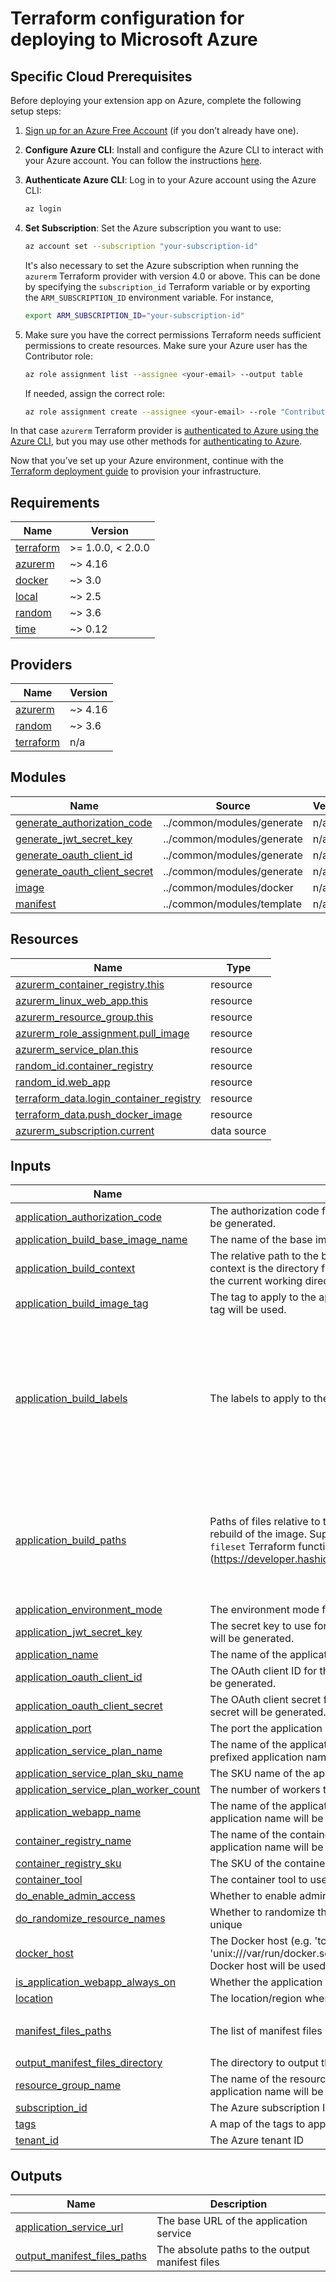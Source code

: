# Terraform configuration for deploying to Microsoft Azure

## Specific Cloud Prerequisites

Before deploying your extension app on Azure, complete the following setup steps:

1. [Sign up for an Azure Free Account](https://azure.microsoft.com/free/) (if you don’t already have one).

1. **Configure Azure CLI**: Install and configure the Azure CLI to interact with your Azure account. You can follow the instructions [here](https://docs.microsoft.com/en-us/cli/azure/install-azure-cli).

1. **Authenticate Azure CLI**: Log in to your Azure account using the Azure CLI:
    ```sh
    az login
    ```

1. **Set Subscription**: Set the Azure subscription you want to use:
    ```sh
    az account set --subscription "your-subscription-id"
    ```
    It's also necessary to set the Azure subscription when running the `azurerm` Terraform provider with version 4.0 or above. This can be done by specifying the `subscription_id` Terraform variable or by exporting the `ARM_SUBSCRIPTION_ID` environment variable. For instance,
    ```sh
    export ARM_SUBSCRIPTION_ID="your-subscription-id"
    ```

1. Make sure you have the correct permissions
    Terraform needs sufficient permissions to create resources. Make sure your Azure user has the Contributor role:
    ```sh
    az role assignment list --assignee <your-email> --output table
    ```
    If needed, assign the correct role:
    ```sh
    az role assignment create --assignee <your-email> --role "Contributor" --scope "/subscriptions/your-subscription-id"
    ```


In that case `azurerm` Terraform provider is [authenticated to Azure using the Azure CLI](https://registry.terraform.io/providers/hashicorp/azurerm/latest/docs/guides/azure_cli), but you may use other methods for [authenticating to Azure](https://registry.terraform.io/providers/hashicorp/azurerm/latest/docs#authenticating-to-azure).

Now that you’ve set up your Azure environment, continue with the [Terraform deployment guide](../README.md) to provision your infrastructure.

<!-- BEGIN_TF_DOCS -->
## Requirements

| Name | Version |
|------|---------|
| <a name="requirement_terraform"></a> [terraform](#requirement\_terraform) | >= 1.0.0, < 2.0.0 |
| <a name="requirement_azurerm"></a> [azurerm](#requirement\_azurerm) | ~> 4.16 |
| <a name="requirement_docker"></a> [docker](#requirement\_docker) | ~> 3.0 |
| <a name="requirement_local"></a> [local](#requirement\_local) | ~> 2.5 |
| <a name="requirement_random"></a> [random](#requirement\_random) | ~> 3.6 |
| <a name="requirement_time"></a> [time](#requirement\_time) | ~> 0.12 |

## Providers

| Name | Version |
|------|---------|
| <a name="provider_azurerm"></a> [azurerm](#provider\_azurerm) | ~> 4.16 |
| <a name="provider_random"></a> [random](#provider\_random) | ~> 3.6 |
| <a name="provider_terraform"></a> [terraform](#provider\_terraform) | n/a |

## Modules

| Name | Source | Version |
|------|--------|---------|
| <a name="module_generate_authorization_code"></a> [generate\_authorization\_code](#module\_generate\_authorization\_code) | ../common/modules/generate | n/a |
| <a name="module_generate_jwt_secret_key"></a> [generate\_jwt\_secret\_key](#module\_generate\_jwt\_secret\_key) | ../common/modules/generate | n/a |
| <a name="module_generate_oauth_client_id"></a> [generate\_oauth\_client\_id](#module\_generate\_oauth\_client\_id) | ../common/modules/generate | n/a |
| <a name="module_generate_oauth_client_secret"></a> [generate\_oauth\_client\_secret](#module\_generate\_oauth\_client\_secret) | ../common/modules/generate | n/a |
| <a name="module_image"></a> [image](#module\_image) | ../common/modules/docker | n/a |
| <a name="module_manifest"></a> [manifest](#module\_manifest) | ../common/modules/template | n/a |

## Resources

| Name | Type |
|------|------|
| [azurerm_container_registry.this](https://registry.terraform.io/providers/hashicorp/azurerm/latest/docs/resources/container_registry) | resource |
| [azurerm_linux_web_app.this](https://registry.terraform.io/providers/hashicorp/azurerm/latest/docs/resources/linux_web_app) | resource |
| [azurerm_resource_group.this](https://registry.terraform.io/providers/hashicorp/azurerm/latest/docs/resources/resource_group) | resource |
| [azurerm_role_assignment.pull_image](https://registry.terraform.io/providers/hashicorp/azurerm/latest/docs/resources/role_assignment) | resource |
| [azurerm_service_plan.this](https://registry.terraform.io/providers/hashicorp/azurerm/latest/docs/resources/service_plan) | resource |
| [random_id.container_registry](https://registry.terraform.io/providers/hashicorp/random/latest/docs/resources/id) | resource |
| [random_id.web_app](https://registry.terraform.io/providers/hashicorp/random/latest/docs/resources/id) | resource |
| [terraform_data.login_container_registry](https://registry.terraform.io/providers/hashicorp/terraform/latest/docs/resources/data) | resource |
| [terraform_data.push_docker_image](https://registry.terraform.io/providers/hashicorp/terraform/latest/docs/resources/data) | resource |
| [azurerm_subscription.current](https://registry.terraform.io/providers/hashicorp/azurerm/latest/docs/data-sources/subscription) | data source |

## Inputs

| Name | Description | Type | Default | Required |
|------|-------------|------|---------|:--------:|
| <a name="input_application_authorization_code"></a> [application\_authorization\_code](#input\_application\_authorization\_code) | The authorization code for the application. If empty, a random code will be generated. | `string` | `""` | no |
| <a name="input_application_build_base_image_name"></a> [application\_build\_base\_image\_name](#input\_application\_build\_base\_image\_name) | The name of the base image to use for the application build | `string` | `"node:lts-alpine"` | no |
| <a name="input_application_build_context"></a> [application\_build\_context](#input\_application\_build\_context) | The relative path to the build context for the application. The build context is the directory from which the Dockerfile is read. If it is empty the current working directory will be used. | `string` | `"../.."` | no |
| <a name="input_application_build_image_tag"></a> [application\_build\_image\_tag](#input\_application\_build\_image\_tag) | The tag to apply to the application build image. If empty the timestamp tag will be used. | `string` | `""` | no |
| <a name="input_application_build_labels"></a> [application\_build\_labels](#input\_application\_build\_labels) | The labels to apply to the application build image | `map(string)` | <pre>{<br/>  "org.opencontainers.image.authors": "DocuSign Inc.",<br/>  "org.opencontainers.image.description": "This reference implementation models the use case of taking an agreement PDF sent by the Docusign platform using a file archive extension app and storing it locally.",<br/>  "org.opencontainers.image.licenses": "MIT",<br/>  "org.opencontainers.image.source": "https://github.com/docusign/extension-app-file-archive-reference-implementation-private",<br/>  "org.opencontainers.image.title": "File Archive Extension App Reference Implementation",<br/>  "org.opencontainers.image.vendor": "DocuSign Inc."<br/>}</pre> | no |
| <a name="input_application_build_paths"></a> [application\_build\_paths](#input\_application\_build\_paths) | Paths of files relative to the build context, changes to which lead to a rebuild of the image. Supported pattern matches are the same as for the `fileset` Terraform function (https://developer.hashicorp.com/terraform/language/functions/fileset). | `list(string)` | <pre>[<br/>  "public/**",<br/>  "src/**",<br/>  "views/**",<br/>  "package.json",<br/>  "tsconfig.json",<br/>  "Dockerfile",<br/>  ".dockerignore"<br/>]</pre> | no |
| <a name="input_application_environment_mode"></a> [application\_environment\_mode](#input\_application\_environment\_mode) | The environment mode for the application | `string` | `"production"` | no |
| <a name="input_application_jwt_secret_key"></a> [application\_jwt\_secret\_key](#input\_application\_jwt\_secret\_key) | The secret key to use for signing JWT tokens. If empty, a random key will be generated. | `string` | `""` | no |
| <a name="input_application_name"></a> [application\_name](#input\_application\_name) | The name of the application | `string` | `"extension-app-file-archive"` | no |
| <a name="input_application_oauth_client_id"></a> [application\_oauth\_client\_id](#input\_application\_oauth\_client\_id) | The OAuth client ID for the application. If empty, a random client ID will be generated. | `string` | `""` | no |
| <a name="input_application_oauth_client_secret"></a> [application\_oauth\_client\_secret](#input\_application\_oauth\_client\_secret) | The OAuth client secret for the application. If empty, a random client secret will be generated. | `string` | `""` | no |
| <a name="input_application_port"></a> [application\_port](#input\_application\_port) | The port the application listens on | `number` | `3000` | no |
| <a name="input_application_service_plan_name"></a> [application\_service\_plan\_name](#input\_application\_service\_plan\_name) | The name of the application service plan. If it is not defined, the prefixed application name will be used | `string` | `null` | no |
| <a name="input_application_service_plan_sku_name"></a> [application\_service\_plan\_sku\_name](#input\_application\_service\_plan\_sku\_name) | The SKU name of the application service plan | `string` | `"F1"` | no |
| <a name="input_application_service_plan_worker_count"></a> [application\_service\_plan\_worker\_count](#input\_application\_service\_plan\_worker\_count) | The number of workers to allocate for the application service plan | `number` | `1` | no |
| <a name="input_application_webapp_name"></a> [application\_webapp\_name](#input\_application\_webapp\_name) | The name of the application web app. If it is not defined, the prefixed application name will be used | `string` | `null` | no |
| <a name="input_container_registry_name"></a> [container\_registry\_name](#input\_container\_registry\_name) | The name of the container registry. If it is not defined, the prefixed application name will be used | `string` | `null` | no |
| <a name="input_container_registry_sku"></a> [container\_registry\_sku](#input\_container\_registry\_sku) | The SKU of the container registry | `string` | `"Basic"` | no |
| <a name="input_container_tool"></a> [container\_tool](#input\_container\_tool) | The container tool to use for building and pushing images | `string` | `"docker"` | no |
| <a name="input_do_enable_admin_access"></a> [do\_enable\_admin\_access](#input\_do\_enable\_admin\_access) | Whether to enable admin access to the container registry | `bool` | `true` | no |
| <a name="input_do_randomize_resource_names"></a> [do\_randomize\_resource\_names](#input\_do\_randomize\_resource\_names) | Whether to randomize the resource names that should be globally unique | `bool` | `true` | no |
| <a name="input_docker_host"></a> [docker\_host](#input\_docker\_host) | The Docker host (e.g. 'tcp://127.0.0.1:2376' or 'unix:///var/run/docker.sock') to connect to. If empty, the default Docker host will be used | `string` | `null` | no |
| <a name="input_is_application_webapp_always_on"></a> [is\_application\_webapp\_always\_on](#input\_is\_application\_webapp\_always\_on) | Whether the application web app should always be on | `bool` | `false` | no |
| <a name="input_location"></a> [location](#input\_location) | The location/region where the resources will be created | `string` | `"West Europe"` | no |
| <a name="input_manifest_files_paths"></a> [manifest\_files\_paths](#input\_manifest\_files\_paths) | The list of manifest files relative paths to generate | `list(string)` | <pre>[<br/>  "../../manifest.json"<br/>]</pre> | no |
| <a name="input_output_manifest_files_directory"></a> [output\_manifest\_files\_directory](#input\_output\_manifest\_files\_directory) | The directory to output the generated manifest files | `string` | `".terraform"` | no |
| <a name="input_resource_group_name"></a> [resource\_group\_name](#input\_resource\_group\_name) | The name of the resource group. If it is not defined, the prefixed application name will be used | `string` | `null` | no |
| <a name="input_subscription_id"></a> [subscription\_id](#input\_subscription\_id) | The Azure subscription ID | `string` | `null` | no |
| <a name="input_tags"></a> [tags](#input\_tags) | A map of the tags to apply to various resources | `map(string)` | `{}` | no |
| <a name="input_tenant_id"></a> [tenant\_id](#input\_tenant\_id) | The Azure tenant ID | `string` | `null` | no |

## Outputs

| Name | Description |
|------|-------------|
| <a name="output_application_service_url"></a> [application\_service\_url](#output\_application\_service\_url) | The base URL of the application service |
| <a name="output_output_manifest_files_paths"></a> [output\_manifest\_files\_paths](#output\_output\_manifest\_files\_paths) | The absolute paths to the output manifest files |
<!-- END_TF_DOCS -->
